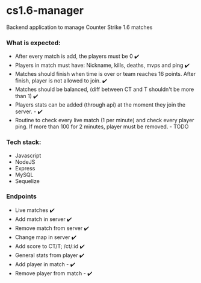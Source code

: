 # cs1.6-manager

Backend application to manage Counter Strike 1.6 matches

### What is expected:
* After every match is add, the players must be 0 ✔️
* Players in match must have: Nickname, kills, deaths, mvps and ping  ✔️
* Matches should finish when time is over or team reaches 16 points. After finish, player is not allowed to join.  ✔️
* Matches should be balanced, (diff between CT and T shouldn't be more than 1) ✔️
* Players stats can be added (through api) at the moment they join the server.  - ✔️
* Routine to check every live match (1 per minute) and check every player ping. If more than 100 for 2 minutes, player
must be removed. - TODO

### Tech stack:
* Javascript
* NodeJS
* Express
* MySQL
* Sequelize

### Endpoints
* Live matches ✔️
* Add match in server ✔️
* ️Remove match from server ✔️
* Change map in server  ✔️
* Add score to CT/T; /ct/:id  ✔️
* General stats from player  ✔️
* Add player in match -  ✔️
* Remove player from match -  ✔️
